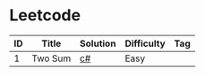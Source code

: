 # Leetcode
| ID      | Title | Solution | Difficulty | Tag |
| ----------- | ----------- | ----------- |----------- |----------- |
| 1      | Two Sum       | [c#](_1.cs)       |Easy       |        |
